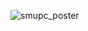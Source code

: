 ![smupc_poster](https://user-images.githubusercontent.com/61380136/113505223-64853e00-9578-11eb-896e-199c945bef8d.png)
